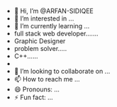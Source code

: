 - 👋 Hi, I’m @ARFAN-SIDIQEE
- 👀 I’m interested in ...
- 🌱 I’m currently learning ...
- full stack web developer.......
- Graphic Designer
- problem solver.....
- C++......
- 
- 💞️ I’m looking to collaborate on ...
- 📫 How to reach me ...
- 😄 Pronouns: ...
- ⚡ Fun fact: ...

<!---
ARFAN-SIDIQEE/ARFAN-SIDIQEE is a ✨ special ✨ repository because its `README.md` (this file) appears on your GitHub profile.
You can click the Preview link to take a look at your changes.
--->
